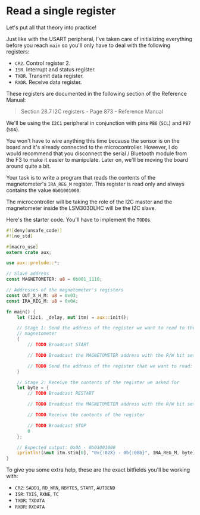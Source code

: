 # Read a single register

Let's put all that theory into practice!

Just like with the USART peripheral, I've taken care of initializing everything before you reach
`main` so you'll only have to deal with the following registers:

- `CR2`. Control register 2.
- `ISR`. Interrupt and status register.
- `TXDR`. Transmit data register.
- `RXDR`. Receive data register.

These registers are documented in the following section of the Reference Manual:

> Section 28.7 I2C registers - Page 873 - Reference Manual

We'll be using the `I2C1` peripheral in conjunction with pins `PB6` (`SCL`) and `PB7` (`SDA`).

You won't have to wire anything this time because the sensor is on the board and it's already
connected to the microcontroller. However, I do would recommend that you disconnect the serial /
Bluetooth module from the F3 to make it easier to manipulate. Later on, we'll be moving the board
around quite a bit.

Your task is to write a program that reads the contents of the magnetometer's `IRA_REG_M` register.
This register is read only and always contains the value `0b01001000`.

The microcontroller will be taking the role of the I2C master and the magnetometer inside the
LSM303DLHC will be the I2C slave.

Here's the starter code. You'll have to implement the `TODO`s.

``` rust
#![deny(unsafe_code)]
#![no_std]

#[macro_use]
extern crate aux;

use aux::prelude::*;

// Slave address
const MAGNETOMETER: u8 = 0b001_1110;

// Addresses of the magnetometer's registers
const OUT_X_H_M: u8 = 0x03;
const IRA_REG_M: u8 = 0x0A;

fn main() {
    let (i2c1, _delay, mut itm) = aux::init();

    // Stage 1: Send the address of the register we want to read to the
    // magnetometer
    {
        // TODO Broadcast START

        // TODO Broadcast the MAGNETOMETER address with the R/W bit set to Write

        // TODO Send the address of the register that we want to read: IRA_REG_M
    }

    // Stage 2: Receive the contents of the register we asked for
    let byte = {
        // TODO Broadcast RESTART

        // TODO Broadcast the MAGNETOMETER address with the R/W bit set to Read

        // TODO Receive the contents of the register

        // TODO Broadcast STOP
        0
    };

    // Expected output: 0x0A - 0b01001000
    iprintln!(&mut itm.stim[0], "0x{:02X} - 0b{:08b}", IRA_REG_M, byte);
}
```

To give you some extra help, these are the exact bitfields you'll be working with:

- `CR2`: `SADD1`, `RD_WRN`, `NBYTES`, `START`, `AUTOEND`
- `ISR`: `TXIS`, `RXNE`, `TC`
- `TXDR`: `TXDATA`
- `RXDR`: `RXDATA`

